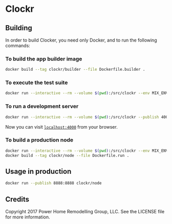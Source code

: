 # Clockr

## Building

In order to build Clocker, you need only Docker, and to run the following commands:

### To build the app builder image

```bash
docker build --tag clockr/builder --file Dockerfile.builder .
```

### To execute the test suite

```bash
docker run --interactive --rm --volume $(pwd):/src/clockr --env MIX_ENV=test clockr/builder mix do deps.get, test, credo
```

### To run a development server

```bash
docker run --interactive --rm --volume $(pwd):/src/clockr --publish 4000:4000 clockr/builder ./dev.sh
```

Now you can visit [`localhost:4000`](http://localhost:4000) from your browser.

### To build a production node

```bash
docker run --interactive --rm --volume $(pwd):/src/clockr --env MIX_ENV=prod clockr/builder
docker build --tag clockr/node --file Dockerfile.run .
```

## Usage in production

```bash
docker run --publish 8888:8888 clockr/node
```

## Credits

Copyright 2017 Power Home Remodelling Group, LLC. See the LICENSE file for more information.
